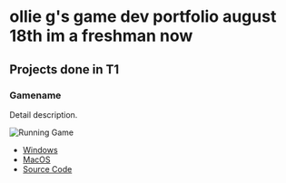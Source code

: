 # ollie g's game dev portfolio august 18th im a freshman now

## Projects done in T1

### Gamename

Detail description.

![Running Game]()

* [Windows](https://github.com/pwspew/portfolio2/blob/main/src/SpaceGameofDoom/windows-amd64.zip)
* [MacOS]()
* [Source Code]()
